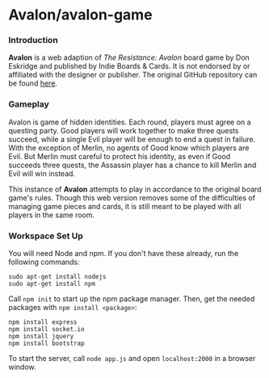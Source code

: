 # Avalon/avalon-game

### Introduction

**Avalon** is a web adaption of *The Resistance: Avalon* board game by Don Eskridge and published by Indie Boards & Cards.  It is not endorsed by or affiliated with the designer or publisher.  The original GitHub repository can be found [here](https://github.com/tnishida95/avalon-game).

### Gameplay

Avalon is game of hidden identities.  Each round, players must agree on a questing party.  Good players will work together to make three quests succeed, while a single Evil player will be enough to end a quest in failure.  With the exception of Merlin, no agents of Good know which players are Evil.  But Merlin must careful to protect his identity, as even if Good succeeds three quests, the Assassin player has a chance to kill Merlin and Evil will win instead.

This instance of **Avalon** attempts to play in accordance to the original board game's rules.  Though this web version removes some of the difficulties of managing game pieces and cards, it is still meant to be played with all players in the same room.

### Workspace Set Up

You will need Node and npm.  If you don't have these already, run the following commands:
```
sudo apt-get install nodejs
sudo apt-get install npm
```
Call `npm init` to start up the npm package manager.  Then, get the needed packages with `npm install <package>`:
```
npm install express
npm install socket.io
npm install jquery
npm install bootstrap
```
To start the server, call `node app.js` and open `localhost:2000` in a browser window.
